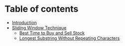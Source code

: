# Table of contents

* [Introduction](README.md)
* [Sliding Window Technique](sliding-window-technique/README.md)
  * [Best Time to Buy and Sell Stock](sliding-window-technique/best-time-to-buy-and-sell-stock.md)
  * [Longest Substring Without Repeating Characters](sliding-window-technique/longest-substring-without-repeating-characters.md)

